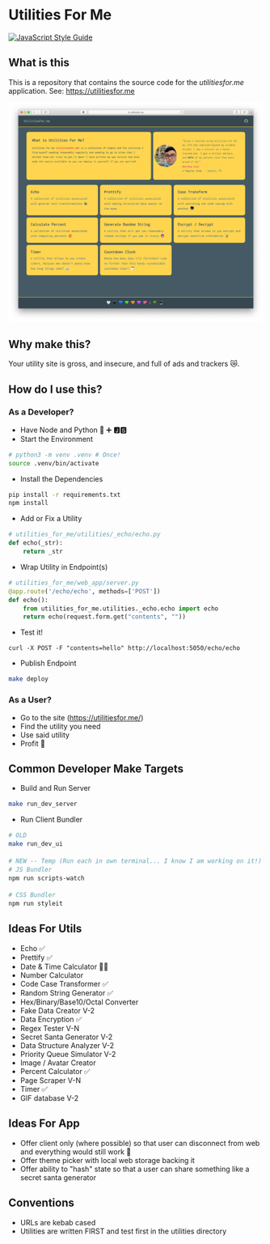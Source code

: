 # Utilities For Me

[![JavaScript Style Guide](https://img.shields.io/badge/code_style-standard-brightgreen.svg)](https://standardjs.com)


## What is this

This is a repository that contains the source code for the _utilitiesfor.me_ application. See: https://utilitiesfor.me

![demo](meta/demo-v2.png)


## Why make this?

Your utility site is gross, and insecure, and full of ads and trackers 😿.

## How do I use this?

### As a Developer?

- Have Node and Python 🐍 ➕ 🅹🆂
- Start the Environment

```sh
# python3 -m venv .venv # Once!
source .venv/bin/activate
```

- Install the Dependencies

```sh
pip install -r requirements.txt
npm install 
```

- Add or Fix a Utility

```python
# utilities_for_me/utilities/_echo/echo.py
def echo(_str):
    return _str
```

- Wrap Utility in Endpoint(s)

```python
# utilities_for_me/web_app/server.py
@app.route('/echo/echo', methods=['POST'])
def echo():
    from utilities_for_me.utilities._echo.echo import echo
    return echo(request.form.get("contents", ""))
```

- Test it!

```
curl -X POST -F "contents=hello" http://localhost:5050/echo/echo
```

- Publish Endpoint

```sh
make deploy
```

### As a User?

- Go to the site (https://utilitiesfor.me/)
- Find the utility you need
- Use said utility 
- Profit 🤑

## Common Developer Make Targets

- Build and Run Server

```sh
make run_dev_server
```

- Run Client Bundler 

```sh
# OLD
make run_dev_ui

# NEW -- Temp (Run each in own terminal... I know I am working on it!)
# JS Bundler
npm run scripts-watch

# CSS Bundler
npm run styleit
```

## Ideas For Utils

- Echo ✅
- Prettify ✅
- Date & Time Calculator 🧗‍♂️
- Number Calculator
- Code Case Transformer ✅
- Random String Generator ✅
- Hex/Binary/Base10/Octal Converter
- Fake Data Creator V-2
- Data Encryption ✅
- Regex Tester V-N
- Secret Santa Generator V-2
- Data Structure Analyzer V-2
- Priority Queue Simulator V-2
- Image / Avatar Creator
- Percent Calculator ✅
- Page Scraper V-N
- Timer ✅
- GIF database V-2

## Ideas For App 

- Offer client only (where possible) so that user can disconnect from web and everything would still work 🔮
- Offer theme picker with local web storage backing it 
- Offer ability to "hash" state so that a user can share something like a secret santa generator

## Conventions

- URLs are kebab cased
- Utilities are written FIRST and test first in the utilities directory
